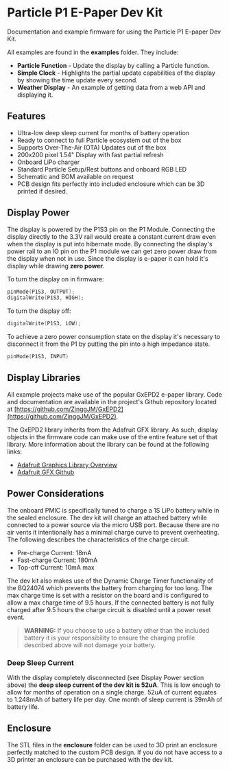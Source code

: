 # Particle P1 E-Paper Dev Kit
Documentation and example firmware for using the Particle P1 E-paper Dev Kit.

All examples are found in the **examples** folder. They include:
  - **Particle Function** - Update the display by calling a Particle function.
  - **Simple Clock** - Highlights the partial update capabilities of the display by showing the time update every second.
  - **Weather Display** - An example of getting data from a web API and displaying it.

## Features
  - Ultra-low deep sleep current for months of battery operation
  - Ready to connect to full Particle ecosystem out of the box
  - Supports Over-The-Air (OTA) Updates out of the box
  - 200x200 pixel 1.54" Display with fast partial refresh
  - Onboard LiPo charger 
  - Standard Particle Setup/Rest buttons and onboard RGB LED
  - Schematic and BOM available on request 
  - PCB design fits perfectly into included enclosure which can be 3D printed if desired.

## Display Power
The display is powered by the P1S3 pin on the P1 Module. Connecting the display directly to the 3.3V rail would create a constant current draw even when the display is put into hibernate mode. By connecting the display's power rail to an IO pin on the P1 module we can get zero power draw from the display when not in use. Since the display is e-paper it can hold it's display while drawing **zero power**.

To turn the display on in firmware:

```c
pinMode(P1S3, OUTPUT);
digitalWrite(P1S3, HIGH);
```

To turn the display off:

```c
digitalWrite(P1S3, LOW);
```

To achieve a zero power consumption state on the display it's necessary to disconnect it from the P1 by putting the pin into a high impedance state.

```c
pinMode(P1S3, INPUT)
```

## Display Libraries
All example projects make use of the popular GxEPD2 e-paper library. Code and documentation are available in the project's Github repository located at [https://github.com/ZinggJM/GxEPD2](https://github.com/ZinggJM/GxEPD2).

The GxEPD2 library inherits from the Adafruit GFX library. As such, display objects in the firmware code can make use of the entire feature set of that library. More information about the library can be found at the following links:

  - [Adafruit Graphics Library Overview](https://learn.adafruit.com/adafruit-gfx-graphics-library?view=all)
  - [Adafruit GFX Github](https://github.com/adafruit/Adafruit-GFX-Library)

## Power Considerations
The onboard PMIC is specifically tuned to charge a 1S LiPo battery while in the sealed enclosure. The dev kit will charge an attached battery while connected to a power source via the micro USB port. Because there are no air vents it intentionally has a minimal charge curve to prevent overheating. The following describes the characteristics of the charge circuit.

  - Pre-charge Current: 18mA
  - Fast-charge Current: 180mA
  - Top-off Current: 10mA max

The dev kit also makes use of the Dynamic Charge Timer functionality of the BQ24074 which prevents the battery from charging for too long. The max charge time is set with a resistor on the board and is configured to allow a max charge time of 9.5 hours. If the connected battery is not fully charged after 9.5 hours the charge circuit is disabled until a power reset event.

> **WARNING:** If you choose to use a battery other than the included battery it is your responsibility to ensure the charging profile described above will not damage your battery.

### Deep Sleep Current
With the display completely disconnected (see Display Power section above) the **deep sleep current of the dev kit is 52uA**. This is low enough to allow for months of operation on a single charge. 52uA of current equates to 1.248mAh of battery life per day. One month of sleep current is 39mAh of battery life.

## Enclosure
The STL files in the **enclosure** folder can be used to 3D print an enclosure perfectly matched to the custom PCB design. If you do not have access to a 3D printer an enclosure can be purchased with the dev kit.

